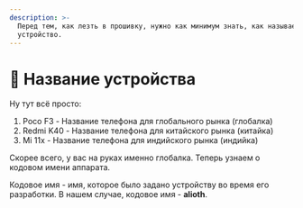 ```yaml
---
description: >-
  Перед тем, как лезть в прошивку, нужно как минимум знать, как называется ваше
  устройство.
---
```


# 📱 Название устройства

Ну тут всё просто:

1. Poco F3 - Название телефона для глобального рынка (глобалка)
2. Redmi K40 - Название телефона для китайского рынка (китайка)
3. Mi 11x - Название телефона для индийского рынка (индийка)

Скорее всего, у вас на руках именно глобалка. Теперь узнаем о кодовом имени аппарата.

Кодовое имя - имя, которое было задано устройству во время его разработки. В нашем случае, кодовое имя - **alioth**.
